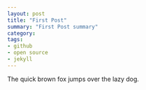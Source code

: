 ```yaml
---
layout: post
title: "First Post"
summary: "First Post summary"
category:
tags:
- github
- open source
- jekyll
---
```


The quick brown fox jumps over the lazy dog.